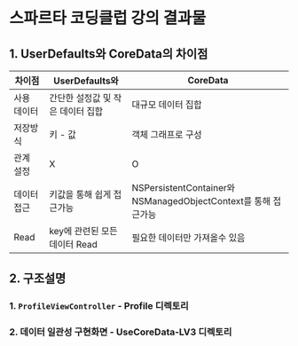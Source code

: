 # 스파르타 코딩클럽 강의  결과물
## 1. UserDefaults와 CoreData의 차이점
|차이점|UserDefaults와|CoreData|
|------|---|---|
|사용 데이터|간단한 설정값 및 작은 데이터 집합|대규모 데이터 집합|
|저장방식|키 - 값| 객체 그래프로 구성|
|관계 설정|X|O|
|데이터 접근|키값을 통해 쉽게 접근가능|NSPersistentContainer와 NSManagedObjectContext를 통해 접근가능|
|Read|key에 관련된 모든 데이터 Read|필요한 데이터만 가져올수 있음|
## 2. 구조설명
### 1. `ProfileViewController` - Profile 디렉토리
### 2. 데이터 일관성 구현화면 - UseCoreData-LV3 디렉토리
